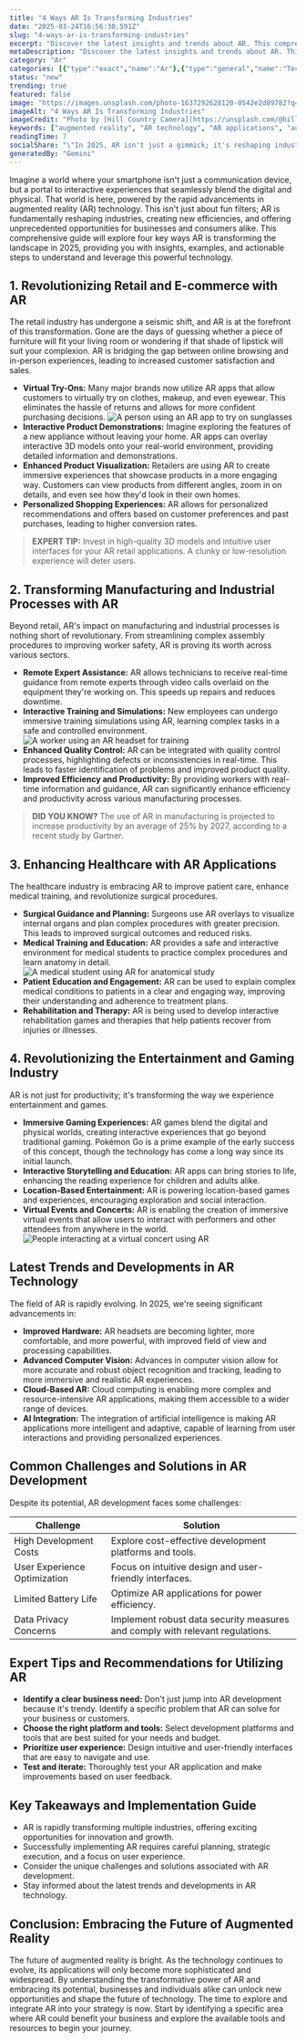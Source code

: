 ```yaml
---
title: "4 Ways AR Is Transforming Industries"
date: "2025-03-24T16:56:30.591Z"
slug: "4-ways-ar-is-transforming-industries"
excerpt: "Discover the latest insights and trends about AR. This comprehensive guide covers everything you need to know about AR in 2025."
metaDescription: "Discover the latest insights and trends about AR. This comprehensive guide covers everything you need to know about AR in 2025."
category: "Ar"
categories: [{"type":"exact","name":"Ar"},{"type":"general","name":"Technology"},{"type":"medium","name":"Computer Vision"},{"type":"specific","name":"3D Modeling"},{"type":"niche","name":"Facial Recognition"}]
status: "new"
trending: true
featured: false
image: "https://images.unsplash.com/photo-1637292628120-0542e2d09782?q=85&w=1200&fit=max&fm=webp&auto=compress"
imageAlt: "4 Ways AR Is Transforming Industries"
imageCredit: "Photo by [Hill Country Camera](https://unsplash.com/@hillcountry_camera) on Unsplash"
keywords: ["augmented reality", "AR technology", "AR applications", "augmented reality examples", "best AR apps", "AR development cost", "future of augmented reality", "augmented reality marketing", "how to create AR app", "AR vs VR"]
readingTime: 7
socialShare: "\"In 2025, AR isn't just a gimmick; it's reshaping industries from retail to healthcare, creating immersive experiences that redefine how we work, shop, and play.\""
generatedBy: "Gemini"
---
```




Imagine a world where your smartphone isn't just a communication device, but a portal to interactive experiences that seamlessly blend the digital and physical.  That world is here, powered by the rapid advancements in augmented reality (AR) technology.  This isn't just about fun filters; AR is fundamentally reshaping industries, creating new efficiencies, and offering unprecedented opportunities for businesses and consumers alike. This comprehensive guide will explore four key ways AR is transforming the landscape in 2025, providing you with insights, examples, and actionable steps to understand and leverage this powerful technology.

## 1. Revolutionizing Retail and E-commerce with AR

The retail industry has undergone a seismic shift, and AR is at the forefront of this transformation.  Gone are the days of guessing whether a piece of furniture will fit your living room or wondering if that shade of lipstick will suit your complexion.  AR is bridging the gap between online browsing and in-person experiences, leading to increased customer satisfaction and sales.

* **Virtual Try-Ons:**  Many major brands now utilize AR apps that allow customers to virtually try on clothes, makeup, and even eyewear. This eliminates the hassle of returns and allows for more confident purchasing decisions. ![A person using an AR app to try on sunglasses](https://images.unsplash.com/photo-1600442716034-40e3e96baa2c?q=85&w=1200&fit=max&fm=webp&auto=compress)
* **Interactive Product Demonstrations:**  Imagine exploring the features of a new appliance without leaving your home.  AR apps can overlay interactive 3D models onto your real-world environment, providing detailed information and demonstrations.
* **Enhanced Product Visualization:**  Retailers are using AR to create immersive experiences that showcase products in a more engaging way. Customers can view products from different angles, zoom in on details, and even see how they'd look in their own homes.
* **Personalized Shopping Experiences:** AR allows for personalized recommendations and offers based on customer preferences and past purchases, leading to higher conversion rates.

> **EXPERT TIP:** Invest in high-quality 3D models and intuitive user interfaces for your AR retail applications.  A clunky or low-resolution experience will deter users.

## 2. Transforming Manufacturing and Industrial Processes with AR

Beyond retail, AR's impact on manufacturing and industrial processes is nothing short of revolutionary.  From streamlining complex assembly procedures to improving worker safety, AR is proving its worth across various sectors.

* **Remote Expert Assistance:**  AR allows technicians to receive real-time guidance from remote experts through video calls overlaid on the equipment they're working on. This speeds up repairs and reduces downtime.
* **Interactive Training and Simulations:**  New employees can undergo immersive training simulations using AR, learning complex tasks in a safe and controlled environment. ![A worker using an AR headset for training](https://images.unsplash.com/photo-1600096194101-cce68857691f?q=85&w=1200&fit=max&fm=webp&auto=compress)
* **Enhanced Quality Control:**  AR can be integrated with quality control processes, highlighting defects or inconsistencies in real-time. This leads to faster identification of problems and improved product quality.
* **Improved Efficiency and Productivity:**  By providing workers with real-time information and guidance, AR can significantly enhance efficiency and productivity across various manufacturing processes.

> **DID YOU KNOW?**  The use of AR in manufacturing is projected to increase productivity by an average of 25% by 2027, according to a recent study by Gartner.

## 3. Enhancing Healthcare with AR Applications

The healthcare industry is embracing AR to improve patient care, enhance medical training, and revolutionize surgical procedures.

* **Surgical Guidance and Planning:**  Surgeons use AR overlays to visualize internal organs and plan complex procedures with greater precision.  This leads to improved surgical outcomes and reduced risks.
* **Medical Training and Education:**  AR provides a safe and interactive environment for medical students to practice complex procedures and learn anatomy in detail. ![A medical student using AR for anatomical study](https://images.unsplash.com/photo-1637292628120-0542e2d09782?q=85&w=1200&fit=max&fm=webp&auto=compress)
* **Patient Education and Engagement:**  AR can be used to explain complex medical conditions to patients in a clear and engaging way, improving their understanding and adherence to treatment plans.
* **Rehabilitation and Therapy:**  AR is being used to develop interactive rehabilitation games and therapies that help patients recover from injuries or illnesses.

## 4.  Revolutionizing the Entertainment and Gaming Industry

AR is not just for productivity; it's transforming the way we experience entertainment and games.

* **Immersive Gaming Experiences:**  AR games blend the digital and physical worlds, creating interactive experiences that go beyond traditional gaming.  Pokémon Go is a prime example of the early success of this concept, though the technology has come a long way since its initial launch.
* **Interactive Storytelling and Education:**  AR apps can bring stories to life, enhancing the reading experience for children and adults alike.
* **Location-Based Entertainment:**  AR is powering location-based games and experiences, encouraging exploration and social interaction.
* **Virtual Events and Concerts:** AR is enabling the creation of immersive virtual events that allow users to interact with performers and other attendees from anywhere in the world.  ![People interacting at a virtual concert using AR](https://images.unsplash.com/photo-1690726995704-0472ecb55c06?q=85&w=1200&fit=max&fm=webp&auto=compress)

## Latest Trends and Developments in AR Technology

The field of AR is rapidly evolving.  In 2025, we're seeing significant advancements in:

* **Improved Hardware:**  AR headsets are becoming lighter, more comfortable, and more powerful, with improved field of view and processing capabilities.
* **Advanced Computer Vision:**  Advances in computer vision allow for more accurate and robust object recognition and tracking, leading to more immersive and realistic AR experiences.
* **Cloud-Based AR:**  Cloud computing is enabling more complex and resource-intensive AR applications, making them accessible to a wider range of devices.
* **AI Integration:**  The integration of artificial intelligence is making AR applications more intelligent and adaptive, capable of learning from user interactions and providing personalized experiences.

## Common Challenges and Solutions in AR Development

Despite its potential, AR development faces some challenges:

| Challenge                     | Solution                                                                    |
|------------------------------|----------------------------------------------------------------------------|
| High Development Costs        | Explore cost-effective development platforms and tools.                       |
| User Experience Optimization | Focus on intuitive design and user-friendly interfaces.                     |
| Limited Battery Life          | Optimize AR applications for power efficiency.                               |
| Data Privacy Concerns        | Implement robust data security measures and comply with relevant regulations. |

## Expert Tips and Recommendations for Utilizing AR

* **Identify a clear business need:** Don't just jump into AR development because it's trendy.  Identify a specific problem that AR can solve for your business or customers.
* **Choose the right platform and tools:**  Select development platforms and tools that are best suited for your needs and budget.
* **Prioritize user experience:**  Design intuitive and user-friendly interfaces that are easy to navigate and use.
* **Test and iterate:** Thoroughly test your AR application and make improvements based on user feedback.

## Key Takeaways and Implementation Guide

* AR is rapidly transforming multiple industries, offering exciting opportunities for innovation and growth.
* Successfully implementing AR requires careful planning, strategic execution, and a focus on user experience.
* Consider the unique challenges and solutions associated with AR development.
* Stay informed about the latest trends and developments in AR technology.

## Conclusion: Embracing the Future of Augmented Reality

The future of augmented reality is bright. As the technology continues to evolve, its applications will only become more sophisticated and widespread.  By understanding the transformative power of AR and embracing its potential, businesses and individuals alike can unlock new opportunities and shape the future of technology.  The time to explore and integrate AR into your strategy is now.  Start by identifying a specific area where AR could benefit your business and explore the available tools and resources to begin your journey.

